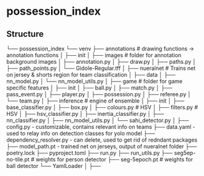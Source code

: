 # possession_index

## Structure
 └── possession_index
        └── venv
        ├── annotations # drawing functions -> annotation functions
        │     ├── init
        │     ├── images # folder for annotation background images
        │     ├── annotation.py
        │     ├── draw.py
        │     ├── paths.py
        │     ├── path_points.py
        │     └── Gidole-Regular.tff 
        │
        ├── nueralnet # Trains net on jersey & shorts region for team classification
        │     ├── data
        │     ├── nn_model.py
        │     └── nn_model_utils.py
        │
        ├── game # folder for game specific features 
        │     ├── init
        │     ├── ball.py
        │     ├── match.py
        │     ├── pass_event.py
        │     ├── player.py
        │     ├── possession.py
        │     ├── referee.py
        │     └── team.py
        │
        ├── inference # engine of ensemble
        │     ├── init
        │     ├── base_classifier.py
        │     ├── box.py
        │     ├── colours.py # HSV
        │     ├── filters.py # HSV
        │     ├── hsv_classifier.py 
        │     ├── inertia_classifier.py
        │     ├── nn_classifier.py
        │     ├── nn_model_utils.py
        │     └── sahi_detector.py
        │
        ├── config.py - customizable, contains relevant info on teams
        ├── data.yaml - used to relay info on detection classes for yolo model
        ├── dependency_resolver.py - can delete, used to get rid of redndant packages
        ├── model_path.pt - trained net on jerseys, output of nueralnet folder
        ├── poetry.lock
        ├── pyproject.toml
        ├── run.py
        ├── run_utils.py
        ├── seg5ep-no-tile.pt # weights for person detector
        ├── seg-5epoch.pt # weights for ball detector
        └── YamlLoader
        │     ├── 
